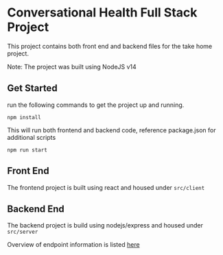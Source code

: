 # Conversational Health Full Stack Project

This project contains both front end and backend files for the take home project.

Note: The project was built using NodeJS v14

## Get Started
run the following commands to get the project up and running. 

````
npm install 
````
This will run both frontend and backend code, reference package.json for additional scripts
````
npm run start
````
## Front End

The frontend project is built using react and housed under `src/client` 

## Backend End

The backend project is build using nodejs/express and housed under `src/server`

Overview of endpoint information is listed 
[here](https://github.com/MoAqsam/conversational-health-project/tree/master/src/server/README.md)

